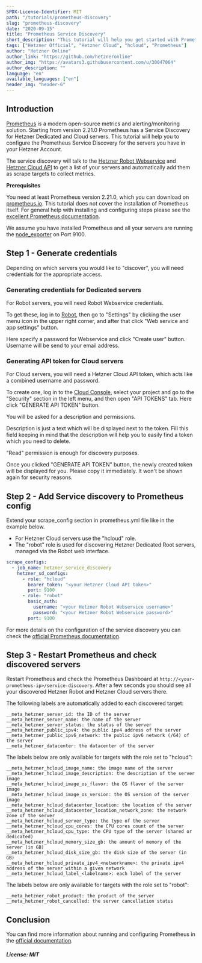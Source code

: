 ```yaml
---
SPDX-License-Identifier: MIT
path: "/tutorials/prometheus-discovery"
slug: "prometheus-discovery"
date: "2020-09-15"
title: "Prometheus Service Discovery"
short_description: "This tutorial will help you get started with Prometheus Service Discovery"
tags: ["Hetzner Official", "Hetzner Cloud", "hcloud", "Prometheus"]
author: "Hetzner Online"
author_link: "https://github.com/hetzneronline"
author_img: "https://avatars3.githubusercontent.com/u/30047064"
author_description: ""
language: "en"
available_languages: ["en"]
header_img: "header-6"
---
```


## Introduction

[Prometheus](https://prometheus.io/) is a modern open-source metrics and alerting/monitoring solution. Starting from version 2.21.0 Prometheus has a Service Discovery for Hetzner Dedicated and Cloud servers. This tutorial will help you to configure the Prometheus Service Discovery for the servers you have in your Hetzner Account.

The service discovery will talk to the [Hetzner Robot Webservice](https://robot.hetzner.com/doc/webservice/en.html) and [Hetzner Cloud API](https://docs.hetzner.cloud/) to get a list of your servers and automatically add them as scrape targets to collect metrics.

**Prerequisites**

You need at least Prometheus version 2.21.0, which you can download on [prometheus.io](https://prometheus.io/download/).
This tutorial does not cover the installation of Prometheus itself.
For general help with installing and configuring steps please see the [excellent Prometheus documentation](https://prometheus.io/docs/introduction/first_steps/).

We assume you have installed Prometheus and all your servers are running the [node_exporter](https://github.com/prometheus/node_exporter) on Port 9100.

## Step 1 - Generate credentials

Depending on which servers you would like to "discover", you will need credentials for the appropriate access.

### Generating credentials for Dedicated servers

For Robot servers, you will need Robot Webservice credentials.

To get these, log in to [Robot](https://robot.hetzner.com/), then go to "Settings" by clicking the user menu icon in the upper right corner, and after that click "Web service and app settings" button.

Here specify a password for Webservice and click "Create user" button. Username will be send to your email address.

### Generating API token for Cloud servers

For Cloud servers, you will need a Hetzner Cloud API token, which acts like a combined username and password.

To create one, log in to the [Cloud Console](https://console.hetzner.cloud), select your project and go to the "Security" section in the left menu, and then open "API TOKENS" tab. Here click "GENERATE API TOKEN" button.

You will be asked for a description and permissions.

Description is just a text which will be displayed next to the token. Fill this field keeping in mind that the description will help you to easily find a token which you need to delete.

"Read" permission is enough for discovery purposes.

Once you clicked "GENERATE API TOKEN" button, the newly created token will be displayed for you. Please copy it immediately. It won't be shown again for security reasons.

## Step 2 - Add Service discovery to Prometheus config

Extend your scrape_config section in prometheus.yml file like in the example below.

* For Hetzner Cloud servers use the "hcloud" role.
* The "robot" role is used for discovering Hetzner Dedicated Root servers, managed via the Robot web interface.

```yaml
scrape_configs:
  - job_name: hetzner_service_discovery
    hetzner_sd_configs:
      - role: "hcloud"
        bearer_token: "<your Hetzner Cloud API token>"
        port: 9100
      - role: "robot"
        basic_auth:
          username: "<your Hetzner Robot Webservice username>"
          password: "<your Hetzner Robot Webservice password>"
        port: 9100
```

For more details on the configuration of the service discovery you can check the [official Prometheus documentation](https://prometheus.io/docs/prometheus/latest/configuration/configuration/#hetzner_sd_config).

## Step 3 - Restart Prometheus and check discovered servers

Restart Prometheus and check the Prometheus Dashboard at `http://<your-prometheus-ip>/service-discovery`.
After a few seconds you should see all your discovered Hetzner Robot and Hetzner Cloud servers there.

The following labels are automatically added to each discovered target:

```text
__meta_hetzner_server_id: the ID of the server
__meta_hetzner_server_name: the name of the server
__meta_hetzner_server_status: the status of the server
__meta_hetzner_public_ipv4: the public ipv4 address of the server
__meta_hetzner_public_ipv6_network: the public ipv6 network (/64) of the server
__meta_hetzner_datacenter: the datacenter of the server
```

The labels below are only available for targets with the role set to "hcloud":

```text
__meta_hetzner_hcloud_image_name: the image name of the server
__meta_hetzner_hcloud_image_description: the description of the server image
__meta_hetzner_hcloud_image_os_flavor: the OS flavor of the server image
__meta_hetzner_hcloud_image_os_version: the OS version of the server image
__meta_hetzner_hcloud_datacenter_location: the location of the server
__meta_hetzner_hcloud_datacenter_location_network_zone: the network zone of the server
__meta_hetzner_hcloud_server_type: the type of the server
__meta_hetzner_hcloud_cpu_cores: the CPU cores count of the server
__meta_hetzner_hcloud_cpu_type: the CPU type of the server (shared or dedicated)
__meta_hetzner_hcloud_memory_size_gb: the amount of memory of the server (in GB)
__meta_hetzner_hcloud_disk_size_gb: the disk size of the server (in GB)
__meta_hetzner_hcloud_private_ipv4_<networkname>: the private ipv4 address of the server within a given network
__meta_hetzner_hcloud_label_<labelname>: each label of the server
```

The labels below are only available for targets with the role set to "robot":

```text
__meta_hetzner_robot_product: the product of the server
__meta_hetzner_robot_cancelled: the server cancellation status
```

## Conclusion

You can find more information about running and configuring Prometheus in the [official documentation](https://prometheus.io/docs/introduction/overview/).

##### License: MIT

<!--

Contributor's Certificate of Origin

By making a contribution to this project, I certify that:

(a) The contribution was created in whole or in part by me and I have
    the right to submit it under the license indicated in the file; or

(b) The contribution is based upon previous work that, to the best of my
    knowledge, is covered under an appropriate license and I have the
    right under that license to submit that work with modifications,
    whether created in whole or in part by me, under the same license
    (unless I am permitted to submit under a different license), as
    indicated in the file; or

(c) The contribution was provided directly to me by some other person
    who certified (a), (b) or (c) and I have not modified it.

(d) I understand and agree that this project and the contribution are
    public and that a record of the contribution (including all personal
    information I submit with it, including my sign-off) is maintained
    indefinitely and may be redistributed consistent with this project
    or the license(s) involved.

Signed-off-by: Hetzner Online <tutorials@hetzner.com>

-->
